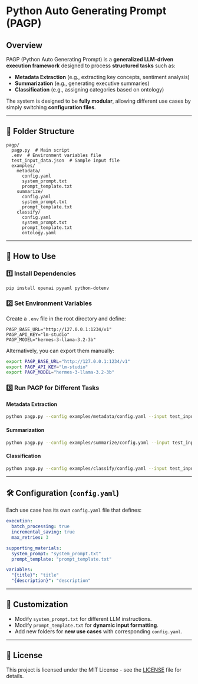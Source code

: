 # Python Auto Generating Prompt (PAGP)

## Overview

PAGP (Python Auto Generating Prompt) is a **generalized LLM-driven execution framework** designed to process **structured tasks** such as:

- **Metadata Extraction** (e.g., extracting key concepts, sentiment analysis)
- **Summarization** (e.g., generating executive summaries)
- **Classification** (e.g., assigning categories based on ontology)

The system is designed to be **fully modular**, allowing different use cases by simply switching **configuration files**.

---

## 📂 Folder Structure

```
pagp/
  pagp.py  # Main script
  .env  # Environment variables file
  test_input_data.json  # Sample input file
  examples/
    metadata/
      config.yaml
      system_prompt.txt
      prompt_template.txt
    summarize/
      config.yaml
      system_prompt.txt
      prompt_template.txt
    classify/
      config.yaml
      system_prompt.txt
      prompt_template.txt
      ontology.yaml
```

---

## 🚀 How to Use

### 1️⃣ Install Dependencies

```bash
pip install openai pyyaml python-dotenv
```

### 2️⃣ Set Environment Variables

Create a `.env` file in the root directory and define:

```env
PAGP_BASE_URL="http://127.0.0.1:1234/v1"
PAGP_API_KEY="lm-studio"
PAGP_MODEL="hermes-3-llama-3.2-3b"
```

Alternatively, you can export them manually:

```bash
export PAGP_BASE_URL="http://127.0.0.1:1234/v1"
export PAGP_API_KEY="lm-studio"
export PAGP_MODEL="hermes-3-llama-3.2-3b"
```

### 3️⃣ Run PAGP for Different Tasks

#### **Metadata Extraction**

```bash
python pagp.py --config examples/metadata/config.yaml --input test_input_data.json --output test_metadata.json
```

#### **Summarization**

```bash
python pagp.py --config examples/summarize/config.yaml --input test_input_data.json --output test_summaries.json
```

#### **Classification**

```bash
python pagp.py --config examples/classify/config.yaml --input test_input_data.json --output test_classifications.json
```

---

## 🛠 Configuration (`config.yaml`)

Each use case has its own `config.yaml` file that defines:

```yaml
execution:
  batch_processing: true
  incremental_saving: true
  max_retries: 3

supporting_materials:
  system_prompt: "system_prompt.txt"
  prompt_template: "prompt_template.txt"

variables:
  "{title}": "title"
  "{description}": "description"
```

---

## 🔧 Customization

- Modify `system_prompt.txt` for different LLM instructions.
- Modify `prompt_template.txt` for **dynamic input formatting**.
- Add new folders for **new use cases** with corresponding `config.yaml`.

---

## 📜 License

This project is licensed under the MIT License - see the [LICENSE](LICENSE) file for details.
